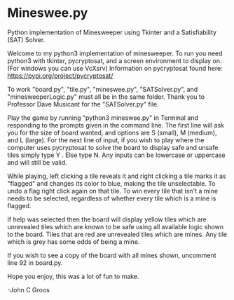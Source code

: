 # Mineswee.py
Python implementation of Minesweeper using Tkinter and a Satisfiability (SAT) Solver.

Welcome to my python3 implementation of minesweeper. To run you need python3 with
tkinter, pycryptosat, and a screen environment to display on. (For windows you can use VcXsrv)
Information on pycryptosat found here: https://pypi.org/project/pycryptosat/

To work "board.py", "tile.py", "mineswee.py", "SATSolver.py", and "minesweeperLogic.py" must all be in the same folder. Thank you to Professor Dave Musicant for the "SATSolver.py" file. 

Play the game by running "python3 mineswee.py" in Terminal and responding to the prompts given in the command line.
The first line will ask you for the size of board wanted, and options are S (small), M (medium), and L (large).
For the next line of input, if you wish to play where the computer uses pycryptosat to solve the board to display safe and unsafe tiles simply type Y . Else type N.
Any inputs can be lowercase or uppercase and will still be valid.

While playing, left clicking a tile reveals it and right clicking a tile marks it as "flagged" and changes its color to blue, making the tile unselectable. To undo a flag right click again on that tile. To win every tile that isn't a mine needs to be selected, regardless of whether every tile which is a mine is flagged.

If help was selected then the board will display yellow tiles which are unrevealed tiles which are known to be safe using all available logic shown to the board. Tiles that are red are unrevealed tiles which are mines. Any tile which is grey has some odds of being a mine.

If you wish to see a copy of the board with all mines shown, uncomment line 92 in board.py.

Hope you enjoy, this was a lot of fun to make.

-John C Groos

